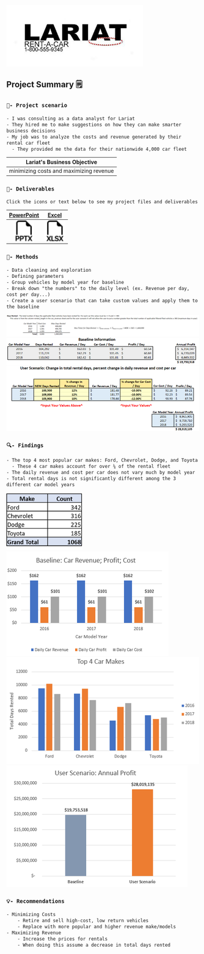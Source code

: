 [<img src="images/dynamic/lariat-logo.jpg" width="358px">](https://github.com/bradfordjohnson/lariat-rentals/blob/main/README.md)

## Project Summary 🗒️
### `🧭- Project scenario`
```
- I was consulting as a data analyst for Lariat
- They hired me to make suggestions on how they can make smarter business decisions
- My job was to analyze the costs and revenue generated by their rental car fleet
  - They provided me the data for their nationwide 4,000 car fleet
```
| **Lariat's Business Objective** |
|---|
| minimizing costs and maximizing revenue |

### `📂- Deliverables`
```
Click the icons or text below to see my project files and deliverables
```
| [PowerPoint](https://1drv.ms/p/s!Ahpkb3AfX4xfhLwtwCAS3g6L6ZA6sQ?e=3JhUY6) | [Excel](https://1drv.ms/x/s!Ahpkb3AfX4xfhLw5nv0BCOoHdWSS5g?e=knZCre) |
|:---:|:---:|
| [<img src="images/static/filetype-pptx.svg" width="54px">](https://1drv.ms/p/s!Ahpkb3AfX4xfhLwtwCAS3g6L6ZA6sQ?e=3JhUY6) | [<img src="images/static/filetype-xlsx.svg" width="54px">](https://1drv.ms/x/s!Ahpkb3AfX4xfhLw5nv0BCOoHdWSS5g?e=knZCre) |

### `🔧- Methods`
```
- Data cleaning and exploration
- Defining parameters
- Group vehicles by model year for baseline
- Break down "the numbers" to the daily level (ex. Revenue per day, cost per day...)
- Create a user scenario that can take custom values and apply them to the baseline
```
<img src ="images/dynamic/days-rented.png">
<img src ="images/dynamic/baseline-table.png">
<img src ="images/dynamic/us-table.png">

### `🔍- Findings`
```
- The top 4 most popular car makes: Ford, Chevrolet, Dodge, and Toyota 
  - These 4 car makes account for over ¼ of the rental fleet
- The daily revenue and cost per car does not vary much by model year
- Total rental days is not significantly different among the 3 different car model years
```
<img src ="images/dynamic/makes.png" height ="150px">
<img src ="images/dynamic/baseline-chart.png">
<img src ="images/dynamic/top-car-makes.png">
<img src ="images/dynamic/us-chart.png">

### `💡- Recommendations`
```
- Minimizing Costs
    - Retire and sell high-cost, low return vehicles
    - Replace with more popular and higher revenue make/models
- Maximizing Revenue
    - Increase the prices for rentals
    - When doing this assume a decrease in total days rented
```
